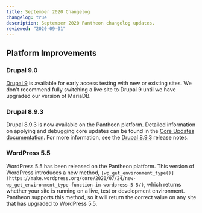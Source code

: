 ```yaml
---
title: September 2020 Changelog
changelog: true
description: September 2020 Pantheon changelog updates.
reviewed: "2020-09-01"
---
```


## Platform Improvements

### Drupal 9.0

[Drupal 9](/drupal-9) is available for early access testing with new or existing sites. We don't recommend fully switching a live site to Drupal 9 until we have upgraded our version of MariaDB.

### Drupal 8.9.3 

Drupal 8.9.3 is now available on the Pantheon platform. Detailed information on applying and debugging core updates can be found in the [Core Updates documentation](/core-updates). For more information, see the [Drupal 8.9.3](https://www.drupal.org/project/drupal/releases/8.9.3) release notes. 

### WordPress 5.5

WordPress 5.5 has been released on the Pantheon platform. This version of WordPress introduces a new method, `[wp_get_environment_type()](https://make.wordpress.org/core/2020/07/24/new-wp_get_environment_type-function-in-wordpress-5-5/)`, which returns whether your site is running on a live, test or development environment. Pantheon supports this method, so it will return the correct value on any site that has upgraded to WordPress 5.5. 